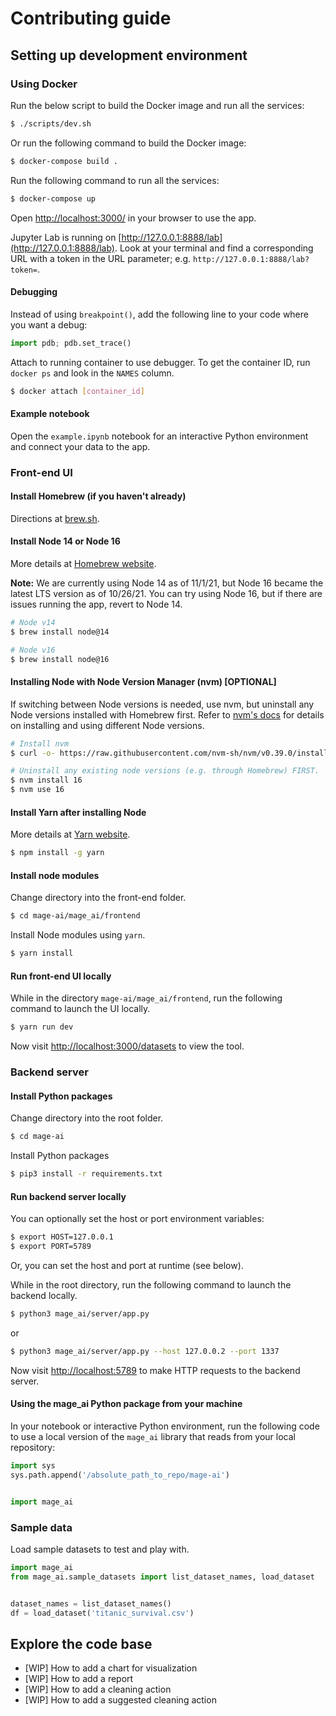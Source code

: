 # Contributing guide

## Setting up development environment

### Using Docker

Run the below script to build the Docker image and run all the services:

```bash
$ ./scripts/dev.sh
```

Or run the following command to build the Docker image:

```bash
$ docker-compose build .
```

Run the following command to run all the services:

```bash
$ docker-compose up
```

Open [http://localhost:3000/](http://localhost:3000/) in your browser to use the app.

Jupyter Lab is running on [http://127.0.0.1:8888/lab](http://127.0.0.1:8888/lab).
Look at your terminal and find a corresponding URL with a token in the URL parameter;
e.g. `http://127.0.0.1:8888/lab?token=`.

#### Debugging

Instead of using `breakpoint()`, add the following line to your code where you
want a debug:
```python
import pdb; pdb.set_trace()
```

Attach to running container to use debugger. To get the container ID, run `docker ps`
and look in the `NAMES` column.

```bash
$ docker attach [container_id]
```

#### Example notebook

Open the `example.ipynb` notebook for an interactive Python environment and connect your data
to the app.

### Front-end UI

#### Install Homebrew (if you haven't already)
Directions at [brew.sh](https://brew.sh/).

#### Install Node 14 or Node 16
More details at [Homebrew website](https://formulae.brew.sh/formula/node).

**Note:** We are currently using Node 14 as of 11/1/21, but Node 16 became the latest LTS version as of 10/26/21. You can try using Node 16, but if there are issues running the app, revert to Node 14.
```bash
# Node v14
$ brew install node@14
```

```bash
# Node v16
$ brew install node@16
```

#### Installing Node with Node Version Manager (nvm) [OPTIONAL]
If switching between Node versions is needed, use nvm, but uninstall any Node versions installed with Homebrew first. Refer to [nvm's docs](https://github.com/nvm-sh/nvm#usage) for details on installing and using different Node versions.
```bash
# Install nvm
$ curl -o- https://raw.githubusercontent.com/nvm-sh/nvm/v0.39.0/install.sh | bash
```

```bash
# Uninstall any existing node versions (e.g. through Homebrew) FIRST.
$ nvm install 16
$ nvm use 16
```

#### Install Yarn after installing Node
More details at [Yarn website](https://yarnpkg.com/getting-started/install).
```bash
$ npm install -g yarn
```

#### Install node modules

Change directory into the front-end folder.
```bash
$ cd mage-ai/mage_ai/frontend
```

Install Node modules using `yarn`.
```bash
$ yarn install
```

#### Run front-end UI locally
While in the directory `mage-ai/mage_ai/frontend`,
run the following command to launch the UI locally.

```bash
$ yarn run dev
```

Now visit [http://localhost:3000/datasets](http://localhost:3000/datasets) to view the tool.

### Backend server

#### Install Python packages

Change directory into the root folder.
```bash
$ cd mage-ai
```

Install Python packages
```bash
$ pip3 install -r requirements.txt
```

#### Run backend server locally

You can optionally set the host or port environment variables:

```bash
$ export HOST=127.0.0.1
$ export PORT=5789
```

Or, you can set the host and port at runtime (see below).

While in the root directory,
run the following command to launch the backend locally.

```bash
$ python3 mage_ai/server/app.py
```

or

```bash
$ python3 mage_ai/server/app.py --host 127.0.0.2 --port 1337
```

Now visit [http://localhost:5789](http://localhost:5789)
to make HTTP requests to the backend server.

#### Using the mage_ai Python package from your machine

In your notebook or interactive Python environment, run the following code to use a local
version of the `mage_ai` library that reads from your local repository:

```python
import sys
sys.path.append('/absolute_path_to_repo/mage-ai')


import mage_ai
```

### Sample data
Load sample datasets to test and play with.

```python
import mage_ai
from mage_ai.sample_datasets import list_dataset_names, load_dataset


dataset_names = list_dataset_names()
df = load_dataset('titanic_survival.csv')
```

## Explore the code base

- [WIP] How to add a chart for visualization
- [WIP] How to add a report
- [WIP] How to add a cleaning action
- [WIP] How to add a suggested cleaning action
